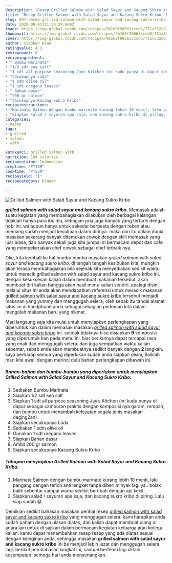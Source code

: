```yaml
---
description: "Resep Grilled Salmon with Salad Sayur and Kacang Sukro Kribo, Bikin Ngiler"
title: "Resep Grilled Salmon with Salad Sayur and Kacang Sukro Kribo, Bikin Ngiler"
slug: 897-resep-grilled-salmon-with-salad-sayur-and-kacang-sukro-kribo-bikin-ngiler
date: 2020-08-01T11:59:39.600Z
image: https://img-global.cpcdn.com/recipes/9b160f98663cccd5/751x532cq70/grilled-salmon-with-salad-sayur-and-kacang-sukro-kribo-foto-resep-utama.jpg
thumbnail: https://img-global.cpcdn.com/recipes/9b160f98663cccd5/751x532cq70/grilled-salmon-with-salad-sayur-and-kacang-sukro-kribo-foto-resep-utama.jpg
cover: https://img-global.cpcdn.com/recipes/9b160f98663cccd5/751x532cq70/grilled-salmon-with-salad-sayur-and-kacang-sukro-kribo-foto-resep-utama.jpg
author: Stephen Dean
ratingvalue: 4.3
reviewcount: 6
recipeingredient:
- " Bumbu Marinate"
- "1/2 sdt sea salt"
- "1 sdt all purpose seasoning Jays Kitchen ini kudu punya di dapur sebagai campuran praktis dengan komposisi nya garam rempah dan bumbu untuk menambah kelezatan segala jenis masakan daging2an"
- "secukupnya Lada"
- "1 sdm olive oil"
- "1 sdt oregano leaves"
- " Bahan dasar"
- "200 gr salmon"
- "secukupnya Kacang Sukro Kribo"
recipeinstructions:
- "Marinate Salmon dengan bumbu marinate kurang lebih 10 menit, lalu pangang dengan teflon anti lengket tanpa diberi minyak lagi ya.. bolak balik sebentar sampai warna sedikit berubah dengan api kecil."
- "Siapkan salad / sayuran apa saja, dan kacang sukro kribo di piring. Lalu siap sudah 😁"
categories:
- Resep
tags:
- grilled
- salmon
- with

katakunci: grilled salmon with 
nutrition: 194 calories
recipecuisine: Indonesian
preptime: "PT15M"
cooktime: "PT57M"
recipeyield: "1"
recipecategory: Dinner

---
```



![Grilled Salmon with Salad Sayur and Kacang Sukro Kribo](https://img-global.cpcdn.com/recipes/9b160f98663cccd5/751x532cq70/grilled-salmon-with-salad-sayur-and-kacang-sukro-kribo-foto-resep-utama.jpg)

<b><i>grilled salmon with salad sayur and kacang sukro kribo</i></b>, Memasak adalah suatu kegiatan yang membahagiakan dilakukan oleh berbagai kalangan. tidaklah hanya para ibu ibu, sebagian pria juga banyak yang tertarik dengan hobi ini. walaupun hanya untuk sekedar berpesta dengan rekan atau memang sudah menjadi kesukaan dalam dirinya. maka dari itu dalam dunia masakan sekarang banyak ditemukan cowok dengan skill memasak yang luar biasa, dan banyak sekali juga kita jumpai di bermacam depot dan cafe yang mempekerjakan chef cowok sebagai chef terbaik nya.



Oke, kita kembali ke hal bumbu bumbu masakan <i>grilled salmon with salad sayur and kacang sukro kribo</i>. di tengah tengah kesibukan kita, mungkin akan terasa membahagiakan bila sejenak kita menyediakan sedikit waktu untuk meracik grilled salmon with salad sayur and kacang sukro kribo ini. dengan kesuksesan kalian dalam membuat makanan tersebut, akan membuat diri kalian bangga akan hasil menu kalian sendiri. apalagi disini melalui situs ini anda akan mendapatkan referensi untuk meracik makanan <u>grilled salmon with salad sayur and kacang sukro kribo</u> tersebut menjadi makanan yang yummy dan menggugah selera, oleh sebab itu tandai alamat situs ini di handphone anda sebagai sebagian pedoman kita dalam mengolah makanan baru yang nikmat.


Mari langsung saja kita mulai untuk menyiapkan perlengkapan yang diperuntuk kan dalam memasak masakan <u><i>grilled salmon with salad sayur and kacang sukro kribo</i></u> ini. setidak tidaknya bisa disiapkan <b>9</b> komposisi yang diperuntuk kan pada menu ini. biar berikutnya dapat tercapai rasa yang enak dan menggugah selera. dan juga sempatkan waktu kalian sebentar, sebab anda akan membuatnya sedikit banyak dengan <b>2</b> langkah. saya berharap semua yang diperlukan sudah anda siapkan disini, Baiklah mari kita awali dengan merinci dulu bahan perlengkapan dibawah ini.

<!--inarticleads1-->

##### Bahan-bahan dan bumbu-bumbu yang diperlukan untuk menyiapkan Grilled Salmon with Salad Sayur and Kacang Sukro Kribo:

1. Sediakan  Bumbu Marinate
1. Siapkan 1/2 sdt sea salt
1. Siapkan 1 sdt all purpose seasoning Jay’s Kitchen (ini kudu punya di dapur sebagai campuran praktis dengan komposisi nya garam, rempah, dan bumbu untuk menambah kelezatan segala jenis masakan daging2an)
1. Siapkan secukupnya Lada
1. Sediakan 1 sdm olive oil
1. Gunakan 1 sdt oregano leaves
1. Siapkan  Bahan dasar
1. Ambil 200 gr salmon
1. Siapkan secukupnya Kacang Sukro Kribo




<!--inarticleads2-->

##### Tahapan menyiapkan Grilled Salmon with Salad Sayur and Kacang Sukro Kribo:

1. Marinate Salmon dengan bumbu marinate kurang lebih 10 menit, lalu pangang dengan teflon anti lengket tanpa diberi minyak lagi ya.. bolak balik sebentar sampai warna sedikit berubah dengan api kecil.
1. Siapkan salad / sayuran apa saja, dan kacang sukro kribo di piring. Lalu siap sudah 😁




Demikian sedikit bahasan masakan perihal resep <u>grilled salmon with salad sayur and kacang sukro kribo</u> yang menggugah selera. kami harapkan anda sudah paham dengan ulasan diatas, dan kalian dapat membuat ulang di acara lain untuk di sajikan dalam bermacam kegiatan keluarga atau kolega kalian. kamu dapat menambahkan resep resep yang ada diatas sesuai dengan keinginan anda, sehingga masakan <b>grilled salmon with salad sayur and kacang sukro kribo</b> ini bs menjadi lebih lezat dan menggugah selera lagi. berikut pembahasan singkat ini, sampai bertemu lagi di lain kesempatan. semoga hari anda menyenangkan.
